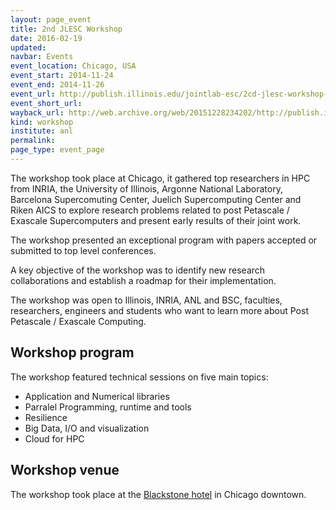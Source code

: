 ```yaml
---
layout: page_event
title: 2nd JLESC Workshop
date: 2016-02-19
updated:
navbar: Events
event_location: Chicago, USA
event_start: 2014-11-24
event_end: 2014-11-26
event_url: http://publish.illinois.edu/jointlab-esc/2cd-jlesc-workshop-nov-24-26-chicago/
event_short_url:
wayback_url: http://web.archive.org/web/20151228234202/http://publish.illinois.edu/jointlab-esc/2cd-jlesc-workshop-nov-24-26-chicago/
kind: workshop
institute: anl
permalink:
page_type: event_page
---
```


The workshop took place at Chicago, it gathered top researchers in HPC from INRIA, 
the University of Illinois, Argonne National Laboratory, Barcelona Supercomuting Center, 
Juelich Supercomputing Center and Riken AICS to explore research problems related to post 
Petascale / Exascale Supercomputers and present early results of their joint work.

The workshop presented an exceptional program with papers accepted or submitted to top level conferences.

A key objective of the workshop was to identify new research collaborations and establish 
a roadmap for their implementation.

The workshop was open to Illinois, INRIA, ANL and BSC, faculties, researchers, engineers and
students who want to learn more about Post Petascale / Exascale Computing.


## Workshop program

The workshop featured technical sessions on five main topics:

* Application and Numerical libraries
* Parralel Programming, runtime and tools
* Resilience
* Big Data, I/O and visualization
* Cloud for HPC


## Workshop venue

The workshop took place at the [Blackstone hotel](http://www.blackstonerenaissance.com/ ) in Chicago downtown.

